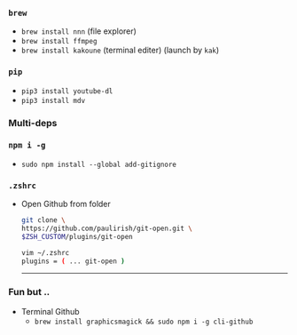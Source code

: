 
### ```brew``` 
- ```brew install nnn``` (file explorer)
- ```brew install ffmpeg``` 
- ```brew install kakoune``` (terminal editer) (launch by ```kak```)

### ```pip```
- ```pip3 install youtube-dl```
- ```pip3 install mdv```

### Multi-deps

### ```npm i -g```
- ```sudo npm install --global add-gitignore```

### ```.zshrc```
- Open Github from folder 
    
    ```bash
    git clone \
	https://github.com/paulirish/git-open.git \
	$ZSH_CUSTOM/plugins/git-open
    
    vim ~/.zshrc
    plugins = ( ... git-open )
    ```
    
    ----------
    
### Fun but ..
- Terminal Github
    - ```brew install graphicsmagick && sudo npm i -g cli-github```
